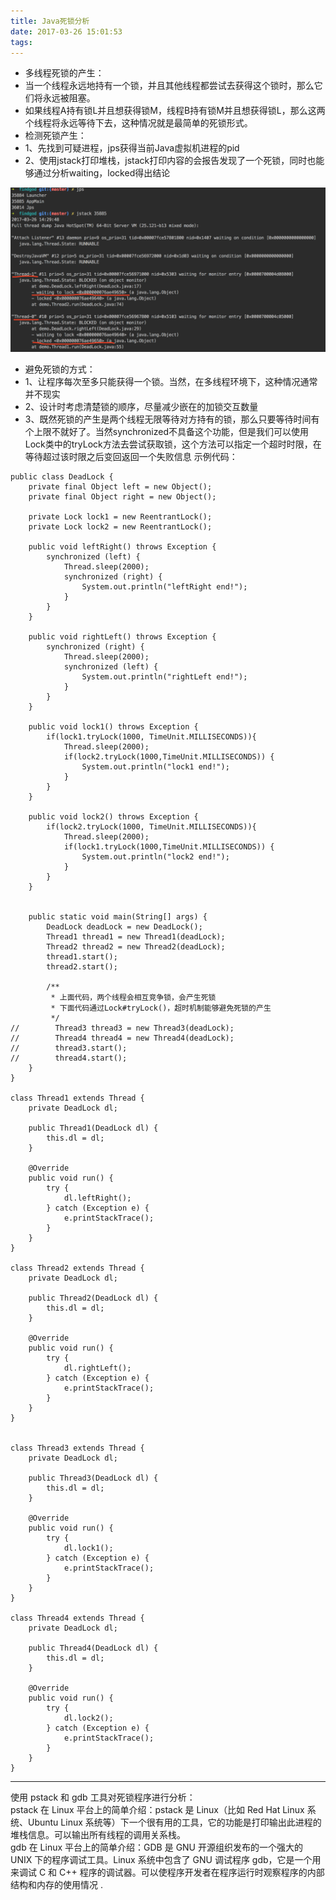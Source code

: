 ```yaml
---
title: Java死锁分析
date: 2017-03-26 15:01:53
tags:
---
```

* 多线程死锁的产生：
* 当一个线程永远地持有一个锁，并且其他线程都尝试去获得这个锁时，那么它们将永远被阻塞。
* 如果线程A持有锁L并且想获得锁M，线程B持有锁M并且想获得锁L，那么这两个线程将永远等待下去，这种情况就是最简单的死锁形式。
* 检测死锁产生：
* 1、先找到可疑进程，jps获得当前Java虚拟机进程的pid
* 2、使用jstack打印堆栈，jstack打印内容的会报告发现了一个死锁，同时也能够通过分析waiting，locked得出结论  
<!-- more -->
![](https://raw.githubusercontent.com/suyuanhxx/suyuanhxx.github.io/master/images/deadlock.png)
* 避免死锁的方式：
* 1、让程序每次至多只能获得一个锁。当然，在多线程环境下，这种情况通常并不现实
* 2、设计时考虑清楚锁的顺序，尽量减少嵌在的加锁交互数量
* 3、既然死锁的产生是两个线程无限等待对方持有的锁，那么只要等待时间有个上限不就好了。当然synchronized不具备这个功能，但是我们可以使用Lock类中的tryLock方法去尝试获取锁，这个方法可以指定一个超时时限，在等待超过该时限之后变回返回一个失败信息
示例代码：
```
public class DeadLock {
    private final Object left = new Object();
    private final Object right = new Object();

    private Lock lock1 = new ReentrantLock();
    private Lock lock2 = new ReentrantLock();

    public void leftRight() throws Exception {
        synchronized (left) {
            Thread.sleep(2000);
            synchronized (right) {
                System.out.println("leftRight end!");
            }
        }
    }

    public void rightLeft() throws Exception {
        synchronized (right) {
            Thread.sleep(2000);
            synchronized (left) {
                System.out.println("rightLeft end!");
            }
        }
    }

    public void lock1() throws Exception {
        if(lock1.tryLock(1000, TimeUnit.MILLISECONDS)){
            Thread.sleep(2000);
            if(lock2.tryLock(1000,TimeUnit.MILLISECONDS)) {
                System.out.println("lock1 end!");
            }
        }
    }

    public void lock2() throws Exception {
        if(lock2.tryLock(1000, TimeUnit.MILLISECONDS)){
            Thread.sleep(2000);
            if(lock1.tryLock(1000,TimeUnit.MILLISECONDS)) {
                System.out.println("lock2 end!");
            }
        }
    }


    public static void main(String[] args) {
        DeadLock deadLock = new DeadLock();
        Thread1 thread1 = new Thread1(deadLock);
        Thread2 thread2 = new Thread2(deadLock);
        thread1.start();
        thread2.start();
        
        /**
         * 上面代码，两个线程会相互竞争锁，会产生死锁
         * 下面代码通过Lock#tryLock()，超时机制能够避免死锁的产生
         */
//        Thread3 thread3 = new Thread3(deadLock);
//        Thread4 thread4 = new Thread4(deadLock);
//        thread3.start();
//        thread4.start();
    }
}

class Thread1 extends Thread {
    private DeadLock dl;

    public Thread1(DeadLock dl) {
        this.dl = dl;
    }

    @Override
    public void run() {
        try {
            dl.leftRight();
        } catch (Exception e) {
            e.printStackTrace();
        }
    }
}

class Thread2 extends Thread {
    private DeadLock dl;

    public Thread2(DeadLock dl) {
        this.dl = dl;
    }

    @Override
    public void run() {
        try {
            dl.rightLeft();
        } catch (Exception e) {
            e.printStackTrace();
        }
    }
}


class Thread3 extends Thread {
    private DeadLock dl;

    public Thread3(DeadLock dl) {
        this.dl = dl;
    }

    @Override
    public void run() {
        try {
            dl.lock1();
        } catch (Exception e) {
            e.printStackTrace();
        }
    }
}

class Thread4 extends Thread {
    private DeadLock dl;

    public Thread4(DeadLock dl) {
        this.dl = dl;
    }

    @Override
    public void run() {
        try {
            dl.lock2();
        } catch (Exception e) {
            e.printStackTrace();
        }
    }
}
```
---

使用 pstack 和 gdb 工具对死锁程序进行分析：  
pstack 在 Linux 平台上的简单介绍：pstack 是 Linux（比如 Red Hat Linux 系统、Ubuntu Linux 系统等）下一个很有用的工具，它的功能是打印输出此进程的堆栈信息。可以输出所有线程的调用关系栈。  
gdb 在 Linux 平台上的简单介绍：GDB 是 GNU 开源组织发布的一个强大的 UNIX 下的程序调试工具。Linux 系统中包含了 GNU 调试程序 gdb，它是一个用来调试 C 和 C++ 程序的调试器。可以使程序开发者在程序运行时观察程序的内部结构和内存的使用情况 .